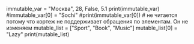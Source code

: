 immutable_var = "Москва", 28, False, 5.1
print(immutable_var)
#immutable_var[0] = "Sochi"
#print(immutable_var[0]) # не читается потому что кортеж не поддерживает обращения по элементам. Он не изменяем
mutable_list = ["Sport", "Book", "Music"]
mutable_list[0] = "Lazy"
print(mutable_list)
